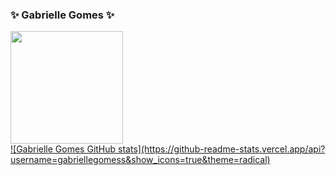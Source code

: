 ### ✨ Gabrielle Gomes ✨

<div>
  <a href="https://github.com/gabriellegomess">
  <img height="180em" src="https://github-readme-stats.vercel.app/api?username=gabriellegomess&show_icons=true&theme=tokyonight">
  <div> ![Gabrielle Gomes GitHub stats](https://github-readme-stats.vercel.app/api?username=gabriellegomess&show_icons=true&theme=radical) </div>
</div> 


